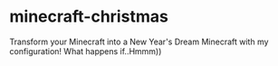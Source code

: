# minecraft-christmas
Transform your Minecraft into a New Year's Dream Minecraft with my configuration! What happens if..Hmmm))
